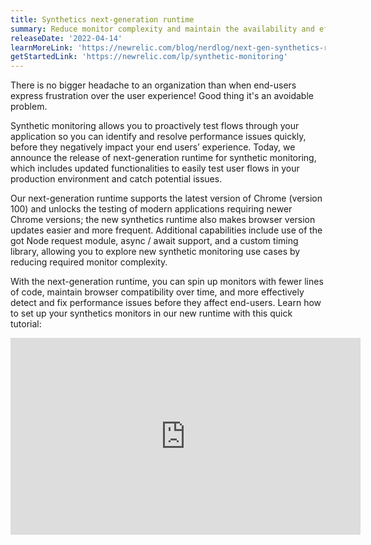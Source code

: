 ```yaml
---
title: Synthetics next-generation runtime 
summary: Reduce monitor complexity and maintain the availability and efficiency of synthetics tests with the new synthetics runtime.  
releaseDate: '2022-04-14'
learnMoreLink: 'https://newrelic.com/blog/nerdlog/next-gen-synthetics-runtime' 
getStartedLink: 'https://newrelic.com/lp/synthetic-monitoring'
---
```


  There is no bigger headache to an organization than when end-users express frustration over the user experience! Good thing it's an avoidable problem.

 Synthetic monitoring allows you to proactively test flows through your application so you can identify and resolve performance issues quickly, before they negatively impact your end users’ experience. Today, we announce the release of next-generation runtime for synthetic monitoring, which includes updated functionalities to easily test user flows in your production environment and catch potential issues.

  Our next-generation runtime supports the latest version of Chrome (version 100) and unlocks the testing of modern applications requiring newer Chrome versions; the new synthetics runtime also makes browser version updates easier and more frequent. Additional capabilities include use of the got Node request module, async / await support, and a custom timing library, allowing you to explore new synthetic monitoring use cases by reducing required monitor complexity. 

  With the next-generation runtime, you can spin up monitors with fewer lines of code, maintain browser compatibility over time, and more effectively detect and fix performance issues before they affect end-users. Learn how to set up your synthetics monitors in our new runtime with this quick tutorial:


<iframe width="560" height="315" src="https://www.youtube.com/embed/UpbdJO5H61Y?controls=0" title="YouTube video player" frameborder="0" allow="accelerometer; autoplay; clipboard-write; encrypted-media; gyroscope; picture-in-picture" allowfullscreen></iframe>
